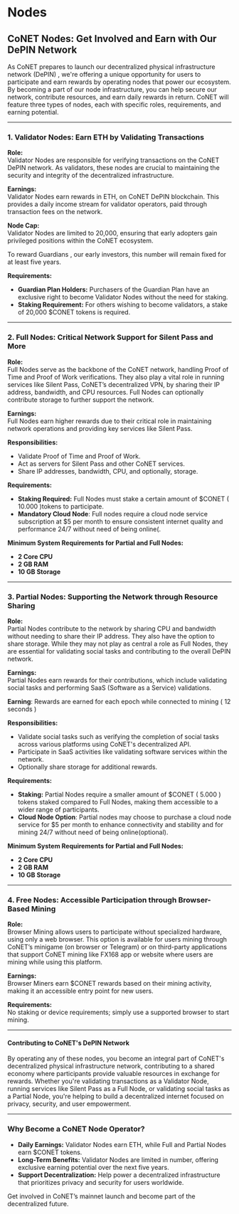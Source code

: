 # Nodes

## CoNET Nodes: Get Involved and Earn with Our DePIN Network

As CoNET prepares to launch our decentralized physical infrastructure network (DePIN) , we're offering a unique opportunity for users to participate and earn rewards by operating nodes that power our ecosystem. By becoming a part of our node infrastructure, you can help secure our network, contribute resources, and earn daily rewards in return. CoNET will feature three types of nodes, each with specific roles, requirements, and earning potential.

***

### 1. Validator Nodes: Earn ETH by Validating Transactions

**Role:**\
Validator Nodes are responsible for verifying transactions on the CoNET DePIN network. As validators, these nodes are crucial to maintaining the security and integrity of the decentralized infrastructure.

**Earnings:**\
Validator Nodes earn rewards in ETH, on CoNET DePIN blockchain. This provides a daily income stream for validator operators, paid through transaction fees on the network.

**Node Cap:**\
Validator Nodes are limited to 20,000, ensuring that early adopters gain privileged positions within the CoNET ecosystem.&#x20;

To reward Guardians , our early investors, this number will remain fixed for at least five years.

**Requirements:**

* **Guardian Plan Holders:** Purchasers of the Guardian Plan have an exclusive right to become Validator Nodes without the need for staking.
* **Staking Requirement:** For others wishing to become validators, a stake of 20,000 $CONET tokens is required.

***

### 2. Full Nodes: Critical Network Support for Silent Pass and More

**Role:**\
Full Nodes serve as the backbone of the CoNET network, handling Proof of Time and Proof of Work verifications. They also play a vital role in running services like Silent Pass, CoNET’s decentralized VPN, by sharing their IP address, bandwidth, and CPU resources. Full Nodes can optionally contribute storage to further support the network.

**Earnings:**\
Full Nodes earn higher rewards due to their critical role in maintaining network operations and providing key services like Silent Pass.

**Responsibilities:**

* Validate Proof of Time and Proof of Work.
* Act as servers for Silent Pass and other CoNET services.
* Share IP addresses, bandwidth, CPU, and optionally, storage.

**Requirements:**

* **Staking Required:** Full Nodes must stake a certain amount of $CONET ( 10.000 )tokens to participate.
* **Mandatory Cloud Node**: Full nodes require a cloud node service subscription at $5 per month to ensure consistent internet quality and performance 24/7 without need of being online(.

**Minimum System Requirements for Partial and Full Nodes:**

* **2 Core CPU**
* **2 GB RAM**
* **10 GB Storage**

***

### 3. Partial Nodes: Supporting the Network through Resource Sharing

**Role:**\
Partial Nodes contribute to the network by sharing CPU and bandwidth without needing to share their IP address. They also have the option to share storage. While they may not play as central a role as Full Nodes, they are essential for validating social tasks and contributing to the overall DePIN network.

**Earnings:**\
Partial Nodes earn rewards for their contributions, which include validating social tasks and performing SaaS (Software as a Service) validations.

**Earning**: Rewards are earned for each epoch while connected to mining ( 12 seconds )

**Responsibilities:**

* Validate social tasks such as verifying the completion of social tasks across various platforms using CoNET's decentralized API.
* Participate in SaaS activities like validating software services within the network.
* Optionally share storage for additional rewards.

**Requirements:**

* **Staking:** Partial Nodes require a smaller amount of $CONET ( 5.000 ) tokens staked compared to Full Nodes, making them accessible to a wider range of participants.
* **Cloud Node Option**: Partial nodes may choose to purchase a cloud node service for $5 per month to enhance connectivity and stability and for mining 24/7 without need of being online(optional).

**Minimum System Requirements for Partial and Full Nodes:**

* **2 Core CPU**
* **2 GB RAM**
* **10 GB Storage**

***

### 4. Free Nodes: Accessible Participation through Browser-Based Mining

**Role:**\
Browser Mining allows users to participate without specialized hardware, using only a web browser. This option is available for users mining through CoNET’s minigame (on browser or Telegram) or on third-party applications that support CoNET mining like FX168 app or website where users are mining while using this platform.

**Earnings:**\
Browser Miners earn $CONET rewards based on their mining activity, making it an accessible entry point for new users.

**Requirements:**\
No staking or device requirements; simply use a supported browser to start mining.

***

####

#### Contributing to CoNET's DePIN Network

By operating any of these nodes, you become an integral part of CoNET's decentralized physical infrastructure network, contributing to a shared economy where participants provide valuable resources in exchange for rewards. Whether you're validating transactions as a Validator Node, running services like Silent Pass as a Full Node, or validating social tasks as a Partial Node, you're helping to build a decentralized internet focused on privacy, security, and user empowerment.

***

### Why Become a CoNET Node Operator?

* **Daily Earnings:** Validator Nodes earn ETH, while Full and Partial Nodes earn $CONET tokens.
* **Long-Term Benefits:** Validator Nodes are limited in number, offering exclusive earning potential over the next five years.
* **Support Decentralization:** Help power a decentralized infrastructure that prioritizes privacy and security for users worldwide.

Get involved in CoNET’s mainnet launch and become part of the decentralized future.

